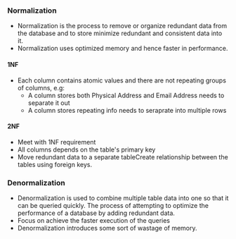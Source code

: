 ### Normalization
- Normalization is the process to remove or organize redundant data from the database and to store minimize  redundant and consistent data into it.
- Normalization uses optimized memory and hence faster in performance.
#### 1NF
- Each column contains atomic values and there are not repeating groups of columns, e.g: 
	- A column stores both Physical Address and Email Address needs to separate it out
	- A column stores repeating info needs to seraprate into multiple rows
#### 2NF
- Meet with 1NF requirement
- All columns depends on the table's primary key 
- Move redundant data to a separate tableCreate relationship between the tables using foreign keys.

### Denormalization
- Denormalization is used to combine multiple table data into one so that it can be queried quickly. The process of attempting to optimize the performance of a database by adding redundant data.
- Focus on achieve the faster execution of the queries
- Denormalization introduces some sort of wastage of memory.
<!--stackedit_data:
eyJoaXN0b3J5IjpbLTEyMjQzNDMyODIsMjYzMzUxNTldfQ==
-->